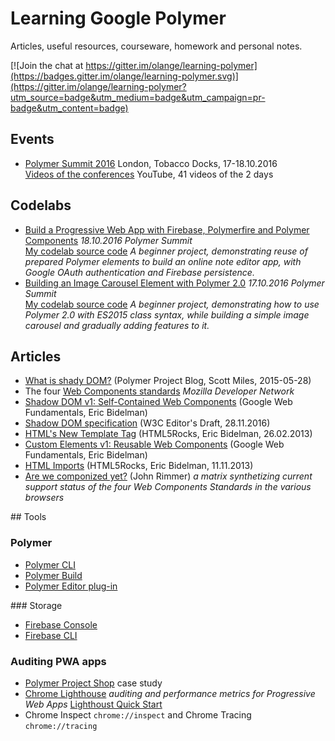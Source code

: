 # Learning Google Polymer

Articles, useful resources, courseware, homework and personal notes.

[![Join the chat at https://gitter.im/olange/learning-polymer](https://badges.gitter.im/olange/learning-polymer.svg)](https://gitter.im/olange/learning-polymer?utm_source=badge&utm_medium=badge&utm_campaign=pr-badge&utm_content=badge)

## Events

* [Polymer Summit 2016](https://www.polymer-project.org/summit/schedule) London, Tobacco Docks, 17-18.10.2016  
[Videos of the conferences](https://www.youtube.com/playlist?list=PLNYkxOF6rcICc687SxHQRuo9TVNOJelSZ) YouTube, 41 videos of the 2 days

## Codelabs

* [Build a Progressive Web App with Firebase, Polymerfire and Polymer Components](https://codelabs.developers.google.com/codelabs/polymer-firebase-pwa/index.html) _18.10.2016 Polymer Summit_  
[My codelab source code](https://github.com/olange/learning-polymer/tree/master/pwa-firebase) _A beginner project, demonstrating reuse of prepared Polymer elements to build an online note editor app, with Google OAuth authentication and Firebase persistence._
* [Building an Image Carousel Element with Polymer 2.0](https://codelabs.developers.google.com/codelabs/polymer-2-carousel/) _17.10.2016 Polymer Summit_  
[My codelab source code](https://github.com/olange/learning-polymer/tree/master/carousel) _A beginner project, demonstrating how to use Polymer 2.0 with ES2015 class syntax, while building a simple image carousel and gradually adding features to it._

## Articles

* [What is shady DOM?](https://www.polymer-project.org/1.0/blog/shadydom) (Polymer Project Blog, Scott Miles, 2015-05-28)
* The four [Web Components standards](https://developer.mozilla.org/en-US/docs/Web/Web_Components) _Mozilla Developer Network_
 * [Shadow DOM v1: Self-Contained Web Components](https://developers.google.com/web/fundamentals/getting-started/primers/shadowdom) (Google Web Fundamentals, Eric Bidelman)
 * [Shadow DOM specification](http://w3c.github.io/webcomponents/spec/shadow/) (W3C Editor's Draft, 28.11.2016)
 * [HTML's New Template Tag](https://www.html5rocks.com/en/tutorials/webcomponents/template/) (HTML5Rocks, Eric Bidelman, 26.02.2013)
 * [Custom Elements v1: Reusable Web Components](https://developers.google.com/web/fundamentals/getting-started/primers/customelements) (Google Web Fundamentals, Eric Bidelman)
 * [HTML Imports](https://www.html5rocks.com/en/tutorials/webcomponents/imports/) (HTML5Rocks, Eric Bidelman, 11.11.2013)
* [Are we componized yet?](http://jonrimmer.github.io/are-we-componentized-yet/) (John Rimmer) _a matrix synthetizing current support status of the four Web Components Standards in the various browsers_

## Tools

### Polymer

* [Polymer CLI](https://github.com/Polymer/polymer-cli)
* [Polymer Build](https://github.com/Polymer/polymer-build)
* [Polymer Editor plug-in](https://github.com/Polymer/polymer-editor-service)

### Storage

* [Firebase Console](https://console.firebase.google.com)
* [Firebase CLI](https://firebase.google.com/docs/cli/)

### Auditing PWA apps

* [Polymer Project Shop](https://shop.polymer-project.org) case study
* [Chrome Lighthouse](https://github.com/GoogleChrome/lighthouse) _auditing and performance metrics for Progressive Web Apps_ [Lighthoust Quick Start](http://bit.ly/lighthouse-quickstart)
* Chrome Inspect `chrome://inspect` and Chrome Tracing `chrome://tracing`
